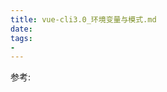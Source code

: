 ```yaml
---
title: vue-cli3.0_环境变量与模式.md
date: 
tags: 
- 
---
```



参考:

[1]: https://www.cnblogs.com/heroljy/p/9305263.html


